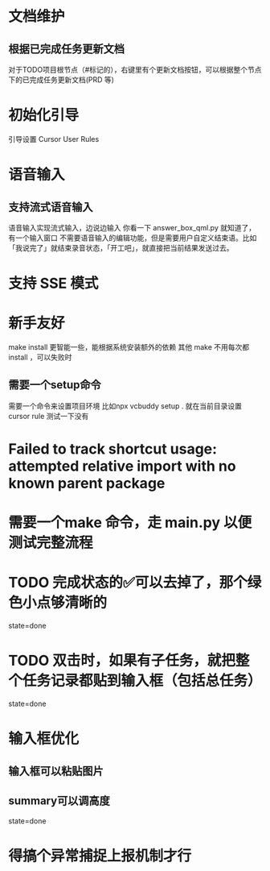 # 文档维护

## 根据已完成任务更新文档
对于TODO项目根节点（#标记的），右键里有个更新文档按钮，可以根据整个节点下的已完成任务更新文档(PRD 等)

# 初始化引导
引导设置 Cursor User Rules

# 语音输入

## 支持流式语音输入
语音输入实现流式输入，边说边输入
你看一下 answer_box_qml.py 就知道了，有一个输入窗口
不需要语音输入的编辑功能，但是需要用户自定义结束语。比如「我说完了」就结束录音状态，「开工吧」，就直接把当前结果发送过去。

# 支持 SSE 模式

# 新手友好
make install 更智能一些，能根据系统安装额外的依赖
其他 make 不用每次都 install ，可以失败时

## 需要一个setup命令
需要一个命令来设置项目环境
比如npx vcbuddy setup .
就在当前目录设置cursor rule
测试一下没有

# Failed to track shortcut usage: attempted relative import with no known parent package

# 需要一个make 命令，走 main.py 以便测试完整流程

# TODO 完成状态的✅可以去掉了，那个绿色小点够清晰的
state=done

# TODO 双击时，如果有子任务，就把整个任务记录都贴到输入框（包括总任务）
state=done

# 输入框优化

## 输入框可以粘贴图片

## summary可以调高度
state=done

# 得搞个异常捕捉上报机制才行
